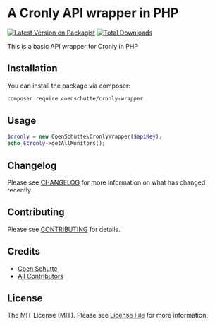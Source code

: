 
# A Cronly API wrapper in PHP

[![Latest Version on Packagist](https://img.shields.io/packagist/v/coenschutte/cronly-wrapper.svg?style=flat-square)](https://packagist.org/packages/coenschutte/cronly-wrapper)
[![Total Downloads](https://img.shields.io/packagist/dt/coenschutte/cronly-wrapper.svg?style=flat-square)](https://packagist.org/packages/coenschutte/cronly-wrapper)

This is a basic API wrapper for Cronly in PHP


## Installation

You can install the package via composer:

```bash
composer require coenschutte/cronly-wrapper
```

## Usage

```php
$cronly = new CoenSchutte\CronlyWrapper($apiKey);
echo $cronly->getAllMonitors();
```

## Changelog

Please see [CHANGELOG](CHANGELOG.md) for more information on what has changed recently.

## Contributing

Please see [CONTRIBUTING](https://github.com/spatie/.github/blob/main/CONTRIBUTING.md) for details.

## Credits

- [Coen Schutte](https://github.com/CoenSchutte)
- [All Contributors](../../contributors)

## License

The MIT License (MIT). Please see [License File](LICENSE.md) for more information.
